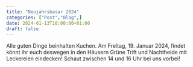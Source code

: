 ```yaml
---
title: "Neujahrsbasar 2024"
categories: ["Post","Blog",]
date: 2024-01-13T10:00:00+01:00
draft: false
---
```


Alle guten Dinge beinhalten Kuchen. Am Freitag, 19. Januar 2024, findet könnt ihr euch deswegen in den Häusern Grüne Trift und Nachtheide mit Leckereien eindecken! Schaut zwischen 14 und 16 Uhr bei uns vorbei!